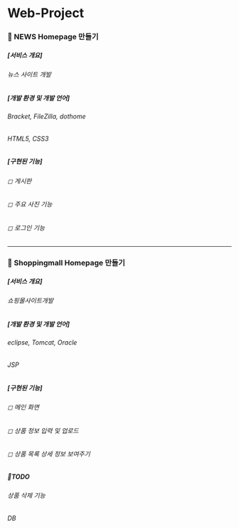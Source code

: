 Web-Project
=============

###  📰 NEWS Homepage 만들기     

##### [서비스 개요]
###### 뉴스 사이트 개발     
##### [개발 환경 및 개발 언어]
###### Bracket, FileZilla, dothome  
###### HTML5, CSS3  

##### **[구현된 기능]**    
###### ◻ 게시판
###### ◻ 주요 사진 기능
###### ◻ 로그인 기능




***
###  🛒 Shoppingmall Homepage 만들기

##### [서비스 개요]
###### 쇼핑몰사이트개발
##### [개발 환경 및 개발 언어]
###### eclipse, Tomcat, Oracle
###### JSP

##### **[구현된 기능]**    
###### ◻ 메인 화면
###### ◻ 상품 정보 입력 및 업로드
###### ◻ 상품 목록 상세 정보 보여주기

##### 📑TODO
###### 상품 삭제 기능
###### DB 
